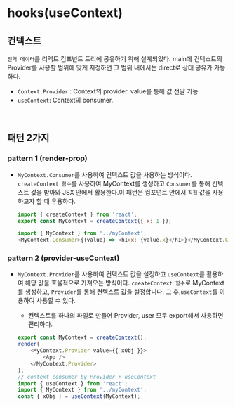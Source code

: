 # hooks(useContext)

## 컨텍스트

`전역 데이터`를 리액트 컴포넌트 트리에 공유하기 위해 설계되었다. main에 컨텍스트의 Provider를 사용할 범위에 맞게 지정하면 그 범위 내에서는 direct로 상태 공유가 가능하다.

-   `Context.Provider` : Context의 provider. value를 통해 값 전달 가능
-   `useContext`: Context의 consumer.

<br>

## 패턴 2가지

### **pattern 1 (render-prop)**

-   `MyContext.Consumer`를 사용하여 컨텍스트 값을 사용하는 방식이다. `createContext 함수`를 사용하여 MyContext를 생성하고 `Consumer`를 통해 컨텍스트 값을 받아와 JSX 안에서 활용한다.이 패턴은 컴포넌트 안에서 `직접` 값을 사용하고자 할 때 유용하다.

    ```javascript
    import { createContext } from 'react';
    export const MyContext = createContext({ x: 1 });

    import { MyContext } from '../myContext';
    <MyContext.Consumer>{(value) => <h1>x: {value.x}</h1>}</MyContext.Consumer>;
    ```

### **pattern 2 (provider-useContext)**

-   `MyContext.Provider`를 사용하여 컨텍스트 값을 설정하고 `useContext`를 활용하여 해당 값을 효율적으로 가져오는 방식이다.
    `createContext 함수`로 MyContext를 생성하고, `Provider`를 통해 컨텍스트 값을 설정합니다. 그 후,`useContext`를 이용하여 사용할 수 있다.

    -   컨텍스트를 하나의 파일로 만들어 Provider, user 모두 export해서 사용하면 편리하다.

    ```javascript (provider-useContext)
    export const MyContext = createContext();
    render(
        <MyContext.Provider value={{ xObj }}>
            <App />
        </MyContext.Provider>
    );
    // context consumer by Provider + useContext
    import { useContext } from 'react';
    import { MyContext } from '../myContext';
    const { xObj } = useContext(MyContext);
    ```
